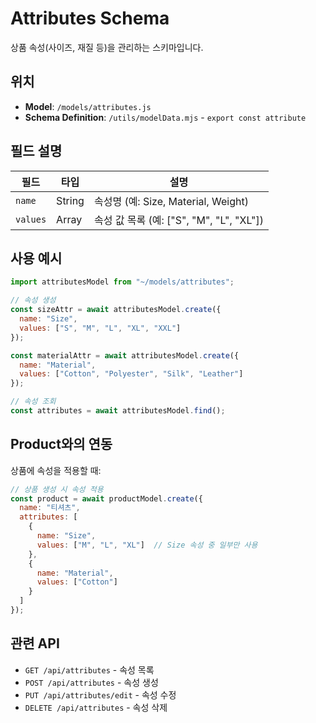 # Attributes Schema

상품 속성(사이즈, 재질 등)을 관리하는 스키마입니다.

## 위치
- **Model**: `/models/attributes.js`
- **Schema Definition**: `/utils/modelData.mjs` - `export const attribute`

## 필드 설명

| 필드 | 타입 | 설명 |
|------|------|------|
| `name` | String | 속성명 (예: Size, Material, Weight) |
| `values` | Array | 속성 값 목록 (예: ["S", "M", "L", "XL"]) |

## 사용 예시

```javascript
import attributesModel from "~/models/attributes";

// 속성 생성
const sizeAttr = await attributesModel.create({
  name: "Size",
  values: ["S", "M", "L", "XL", "XXL"]
});

const materialAttr = await attributesModel.create({
  name: "Material",
  values: ["Cotton", "Polyester", "Silk", "Leather"]
});

// 속성 조회
const attributes = await attributesModel.find();
```

## Product와의 연동

상품에 속성을 적용할 때:

```javascript
// 상품 생성 시 속성 적용
const product = await productModel.create({
  name: "티셔츠",
  attributes: [
    {
      name: "Size",
      values: ["M", "L", "XL"]  // Size 속성 중 일부만 사용
    },
    {
      name: "Material",
      values: ["Cotton"]
    }
  ]
});
```

## 관련 API

- `GET /api/attributes` - 속성 목록
- `POST /api/attributes` - 속성 생성
- `PUT /api/attributes/edit` - 속성 수정
- `DELETE /api/attributes` - 속성 삭제
